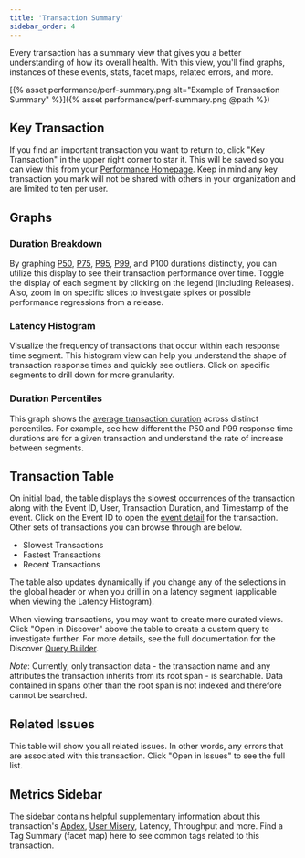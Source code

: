 ```yaml
---
title: 'Transaction Summary'
sidebar_order: 4
---
```


Every transaction has a summary view that gives you a better understanding of how its overall health. With this view, you'll find graphs, instances of these events, stats, facet maps, related errors, and more. 

[{% asset performance/perf-summary.png alt="Example of Transaction Summary" %}]({% asset performance/perf-summary.png @path %})

## Key Transaction

If you find an important transaction you want to return to, click "Key Transaction" in the upper right corner to star it. This will be saved so you can view this from your [Performance Homepage](/performance-monitoring/performance/index). Keep in mind any key transaction you mark will not be shared with others in your organization and are limited to ten per user. 

## Graphs

### Duration Breakdown 
By graphing [P50](/performance-monitoring/performance/metrics/#p50-threshold), [P75](/performance-monitoring/performance/metrics/#p75-threshold), [P95](/performance-monitoring/performance/metrics/#p95-threshold), [P99](/performance-monitoring/performance/metrics/#p99-threshold), and P100 durations distinctly, you can utilize this display to see their transaction performance over time. Toggle the display of each segment by clicking on the legend (including Releases). Also, zoom in on specific slices to investigate spikes or possible performance regressions from a release.

### Latency Histogram

Visualize the frequency of transactions that occur within each response time segment. This histogram view can help you understand the shape of transaction response times and quickly see outliers. Click on specific segments to drill down for more granularity.

### Duration Percentiles

This graph shows the [average transaction duration](/performance-monitoring/performance/metrics/#average-transaction-duration) across distinct percentiles. For example, see how different the P50 and P99 response time durations are for a given transaction and understand the rate of increase between segments.

## Transaction Table

On initial load, the table displays the slowest occurrences of the transaction along with the Event ID, User, Transaction Duration, and Timestamp of the event. Click on the Event ID to open the [event detail](/performance-monitoring/performance/event-detail/) for the transaction. Other sets of transactions you can browse through are below.

- Slowest Transactions
- Fastest Transactions
- Recent Transactions

The table also updates dynamically if you change any of the selections in the global header or when you drill in on a latency segment (applicable when viewing the Latency Histogram).

When viewing transactions, you may want to create more curated views. Click "Open in Discover" above the table to create a custom query to investigate further. For more details, see the full documentation for the Discover [Query Builder](/performance-monitoring/discover-queries/query-builder/).

_Note_: Currently, only transaction data - the transaction name and any attributes the transaction inherits from its root span - is searchable. Data contained in spans other than the root span is not indexed and therefore cannot be searched.

## Related Issues

This table will show you all related issues. In other words, any errors that are associated with this transaction. Click "Open in Issues" to see the full list. 

## Metrics Sidebar

The sidebar contains helpful supplementary information about this transaction's [Apdex](/performance-monitoring/performance/metrics/#apdex), [User Misery](/performance-monitoring/performance/metrics/#user-misery), Latency, Throughput and more. Find a Tag Summary (facet map) here to see common tags related to this transaction.
